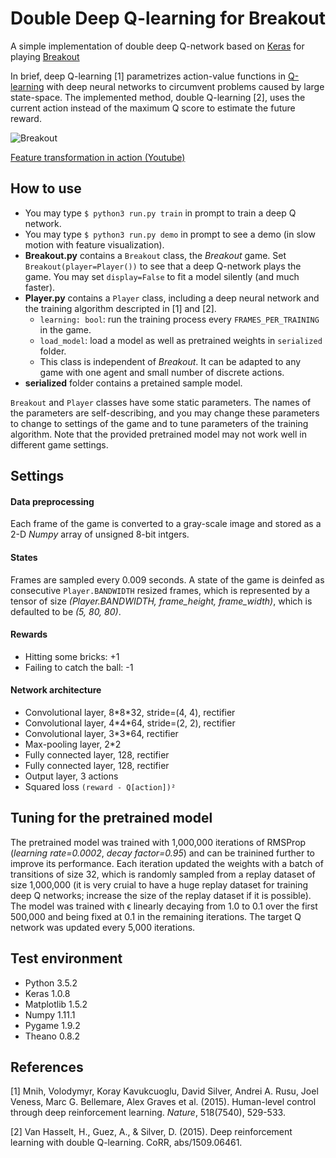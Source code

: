 # Double Deep Q-learning for Breakout 

A simple implementation of double deep Q-network based on [Keras](https://keras.io/) for playing [Breakout](https://en.wikipedia.org/wiki/Breakout_clone) 

In brief, deep Q-learning \[1\] parametrizes action-value functions in [Q-learning](https://en.wikipedia.org/wiki/Q-learning) with deep neural networks to circumvent problems caused by large state-space. The implemented method, double Q-learning \[2\], uses the current action instead of the maximum Q score to estimate the future reward.

![Breakout](https://cloud.githubusercontent.com/assets/6327275/18435533/debc1d52-78c1-11e6-81b7-7125dcf52c92.gif)

[Feature transformation in action (Youtube)](https://youtu.be/Ef28c2bGXW0)

## How to use

 * You may type `$ python3 run.py train` in prompt to train a deep Q network.
 * You may type `$ python3 run.py demo` in prompt to see a demo (in slow motion with feature visualization).
 * **Breakout.py** contains a `Breakout` class, the *Breakout* game. Set `Breakout(player=Player())` to see that a deep Q-network plays the game. You may set `display=False` to fit a model silently (and much faster).
 * **Player.py** contains a `Player` class, including a deep neural network and the training algorithm descripted in \[1\] and \[2\].
   - `learning: bool`: run the training process every `FRAMES_PER_TRAINING` in the game.
   - `load_model`: load a model as well as pretrained weights in `serialized` folder.
   - This class is independent of *Breakout*. It can be adapted to any game with one agent and small number of discrete actions.
 * **serialized** folder contains a pretained sample model.
 
`Breakout` and `Player` classes have some static parameters. The names of the parameters are self-describing, and you may change these parameters to change to settings of the game and to tune parameters of the training algorithm. Note that the provided pretrained model may not work well in different game settings.


## Settings
#### Data preprocessing 
Each frame of the game is converted to a gray-scale image and stored as a 2-D *Numpy* array of unsigned 8-bit intgers. 

#### States
Frames are sampled every 0.009 seconds. A state of the game is deinfed as consecutive `Player.BANDWIDTH` resized frames, which is represented by a tensor of size *(Player.BANDWIDTH, frame_height, frame_width)*, which is defaulted to be *(5, 80, 80)*. 

#### Rewards
 * Hitting some bricks: +1
 * Failing to catch the ball: -1

#### Network architecture

 * Convolutional layer, 8\*8\*32, stride=(4, 4), rectifier
 * Convolutional layer, 4\*4\*64, stride=(2, 2), rectifier
 * Convolutional layer, 3\*3\*64, rectifier
 * Max-pooling layer, 2*2
 * Fully connected layer, 128, rectifier
 * Fully connected layer, 128, rectifier
 * Output layer, 3 actions
 * Squared loss `(reward - Q[action])²`


## Tuning for the pretrained model

The pretrained model was trained with 1,000,000 iterations of RMSProp (*learning rate=0.0002*, *decay factor=0.95*) and can be trainined further to improve its performance. Each iteration updated the weights with a batch of transitions of size 32, which is randomly sampled from a replay dataset of size 1,000,000 (it is very cruial to have a huge replay dataset for training deep Q networks; increase the size of the replay dataset if it is possible). The model was trained with ϵ linearly decaying from 1.0 to 0.1 over the first 500,000 and being fixed at 0.1 in the remaining iterations. The target Q network was updated every 5,000 iterations.


## Test environment 

 * Python 3.5.2
 * Keras 1.0.8
 * Matplotlib 1.5.2
 * Numpy 1.11.1
 * Pygame 1.9.2
 * Theano 0.8.2


## References

\[1\] Mnih, Volodymyr, Koray Kavukcuoglu, David Silver, Andrei A. Rusu, Joel Veness, Marc G. Bellemare, Alex Graves et al. (2015). Human-level control through deep reinforcement learning. *Nature*, 518(7540), 529-533.

\[2\] Van Hasselt, H., Guez, A., & Silver, D. (2015). Deep reinforcement learning with double Q-learning. CoRR, abs/1509.06461.
